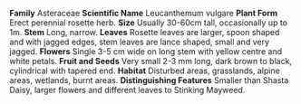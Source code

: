  **Family** Asteraceae **Scientific Name** Leucanthemum vulgare **Plant Form** Erect perennial rosette herb. **Size** Usually 30-60cm tall, occasionally up to 1m. **Stem** Long, narrow. **Leaves** Rosette leaves are larger, spoon shaped and with jagged edges, stem leaves are lance shaped, small and very jagged. **Flowers** Single 3-5 cm wide on long stem with yellow centre and white petals. **Fruit and Seeds** Very small 2-3 mm long, dark brown to black, cylindrical with tapered end. **Habitat** Disturbed areas, grasslands, alpine areas, wetlands, burnt areas. **Distinguishing Features** Smaller than Shasta Daisy, larger flowers and different leaves to Stinking Mayweed.